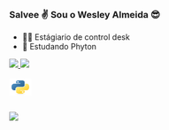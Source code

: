 ### Salvee ✌ Sou o Wesley Almeida 😎

- 🐱‍👤 Estágiario de control desk 
- 📘 Estudando Phyton

 </div>
   <a href="https://github.com/WsaWudang">
   <img height="200em" src="https://github-readme-stats.vercel.app/api?username=WsaWudang&show_icons=true&theme=dark&include_all_commits=true&count_private=true"/>
   <img height="167em" src="https://github-readme-stats.vercel.app/api/top-langs/?username=WsaWudang&layout=compact&langs_count=7&theme=dark"/>
 </div>
 
<div style="display: inline_block"><br>
  <img align="center" alt="Rafa-Python" height="30" width="40" src="https://raw.githubusercontent.com/devicons/devicon/master/icons/python/python-original.svg">
</div>

##

<div> 
  <a href="https://www.instagram.com/ws_almeida_/" target="_blank"><img src="https://img.shields.io/badge/-Instagram-%23E4405F?style=for-the-badge&logo=instagram&logoColor=white" target="_blank"></a>
</div>
